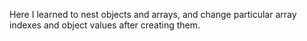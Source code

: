 Here I learned to nest objects and arrays, and change particular array indexes and object values after creating them. 